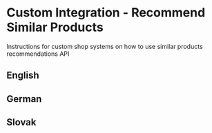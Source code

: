 # Custom Integration - Recommend Similar Products
Instructions for custom shop systems on how to use similar products recommendations API

## English
## German
## Slovak
